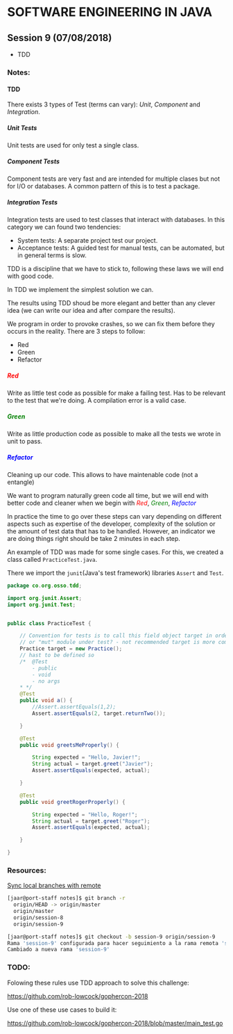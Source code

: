 # SOFTWARE ENGINEERING IN JAVA

## Session 9 (07/08/2018)

- TDD

### Notes:

#### TDD

There exists 3 types of Test (terms can vary): *Unit*, *Component* and *Integration*.

##### Unit Tests
Unit tests are used for only test a single class.

##### Component Tests
Component tests are very fast and are intended for multiple clases but not for I/O or databases. A common pattern of this is to test a package.

##### Integration Tests
Integration tests are used to test classes that interact with databases. In this category we can found two tendencies:
- System tests: A separate project test our project.
- Acceptance tests: A guided test for manual tests, can be automated, but in general terms is slow.

TDD is a discipline that we have to stick to, following these laws we will end with good code.

In TDD we implement the simplest solution we can.

The results using TDD shoud be more elegant and better than any clever idea (we can write our idea and after compare the results).

We program in order to provoke crashes, so we can fix them before they occurs in the reality. There are 3 steps to follow:

- Red
- Green
- Refactor

##### <span style="color:red;">Red</span>
Write as little test code as possible for make a failing test. Has to be relevant to the test that we're doing. A compilation error is a valid case.

##### <span style="color:green;">Green</span>
Write as little production code as possible to make all the tests we wrote in unit to pass.

##### <span style="color:blue;">Refactor</span>
Cleaning up our code. This allows to have maintenable code (not a entangle)

We want to program naturally green code all time, but we will end with better code and cleaner when we begin with <span style="color:red;">*Red*</span>, <span style="color:green;">*Green*</span>, <span style="color:blue;">*Refactor*</span>

In practice the time to go over these steps can vary depending on different aspects such as expertise of the developer, complexity of the solution or the amount of test data that has to be handled. However, an indicator we are doing things right should be take 2 minutes in each step.

An example of TDD was made for some single cases. For this, we created a class called `PracticeTest.java`.

There we import the `junit`(Java's test framework) libraries `Assert` and `Test`.

```java
package co.org.osso.tdd;

import org.junit.Assert;
import org.junit.Test;


public class PracticeTest {

    // Convention for tests is to call this field object target in order not depend of the class name
    // or "mut" module under test? - not recommended target is more common
    Practice target = new Practice();
    // hast to be defined so
    /*  @Test
        - public
        - void
        - no args
    * */
    @Test
    public void a() {
        //Assert.assertEquals(1,2);
        Assert.assertEquals(2, target.returnTwo());

    }

    @Test
    public void greetsMeProperly() {

        String expected = "Hello, Javier!";
        String actual = target.greet("Javier");
        Assert.assertEquals(expected, actual);

    }

    @Test
    public void greetRogerProperly() {

        String expected = "Hello, Roger!";
        String actual = target.greet("Roger");
        Assert.assertEquals(expected, actual);

    }

}
```

### Resources:

[Sync local branches with remote](https://stackoverflow.com/a/10313379)

```bash
[jaar@port-staff notes]$ git branch -r
  origin/HEAD -> origin/master
  origin/master
  origin/session-8
  origin/session-9

[jaar@port-staff notes]$ git checkout -b session-9 origin/session-9
Rama 'session-9' configurada para hacer seguimiento a la rama remota 'session-9' de 'origin'.
Cambiado a nueva rama 'session-9'
```

### TODO:

Folowing these rules use TDD approach to solve this challenge:

https://github.com/rob-lowcock/gophercon-2018


Use one of these use cases to build it:

https://github.com/rob-lowcock/gophercon-2018/blob/master/main_test.go
